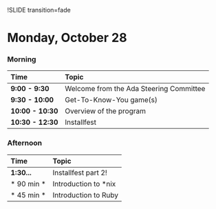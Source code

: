 !SLIDE transition=fade

Monday, October 28
==================
### Morning

| Time              | Topic                                    |
:------------------ |:-----------------------------------------|
| **9:00 - 9:30**   | Welcome from the Ada Steering Committee |
| **9:30 - 10:00**  | Get-To-Know-You game(s)                 |
| **10:00 - 10:30** | Overview of the program                 |
| **10:30 - 12:30** | Installfest                             |

### Afternoon
| Time        | Topic                   |
:------------ |:------------------------|
| **1:30...** | Installfest part 2!     |
| * 90 min *  | Introduction to *nix    |
| * 45 min *  | Introduction to Ruby    |